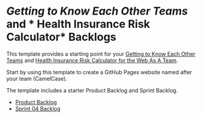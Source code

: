 # *Getting to Know Each Other Teams* and * Health Insurance Risk Calculator* Backlogs 

This template provides a starting point for your [Getting to Know Each Other Teams](https://www.lewisuniversity.org/activity/getting-to-know-each-other-teams) and
[Health Insurance Risk Calculator for the Web As A Team](https://www.lewisuniversity.org/activity/health-risk-calculator-team-web). 

Start by using this template to create a GitHub Pages website named after your team (CamelCase). 

The template includes a starter Product Backlog and Sprint Backlog.
- [Product Backlog](product-backlog.md/)
- [Sprint 04 Backlog](sprint-04-backlog.md)

